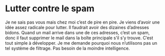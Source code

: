 # Lutter contre le spam

Je ne sais pas vous mais chez moi c’est de pire en pire. Je viens d’avoir une idée assez radicale pour lutter. Il faudrait avoir des dizaines d’adresses bidons. Quand un mail arrive dans une de ces adresses, c’est un spam, donc il faut supprimer le mail dans la boîte principale s’il s’y trouve. C’est tout simple à développer. Je me demande pourquoi nous n’utilisons pas un tel système de filtrage. Pas besoin de la moindre intelligence.